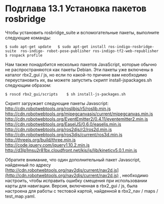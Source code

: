 # Подглава 13.1 Установка пакетов rosbridge

Чтобы установить rosbridge\_suite и вспомогательные пакеты, выполните следующие команды:

`$ sudo apt-get update  
$ sudo apt-get install ros-indigo-rosbridge-suite  ros-indigo- robot-pose-publisher ros-indigo-tf2-web-republisher $ rospack profile`

Нам также понадобится несколько пакетов JavaScript, которые обычно не распространяются как пакеты Debian. Эти пакеты уже включены в каталог rbx2\_gui / js, но если по какой-то причине вам необходимо переустановить их, вы можете запустить скрипт install-jspackages.sh следующим образом:

`$ roscd rbx2_gui/scripts   
$ sh install-js-packages.sh`

Скрипт загружает следующие пакеты Javascript:   
[http://cdn.robotwebtools.org/roslibjs/r5/roslib.min.js   
](http://cdn.robotwebtools.org/roslibjs/r5/roslib.min.js)[http://cdn.robotwebtools.org/mjpegcanvasjs/current/mjpegcanvas.min.js   
](http://cdn.robotwebtools.org/mjpegcanvasjs/current/mjpegcanvas.min.js)[http://cdn.robotwebtools.org/EventEmitter2/0.4.11/eventemitter2.min.js   
](http://cdn.robotwebtools.org/EventEmitter2/0.4.11/eventemitter2.min.js)[http://cdn.robotwebtools.org/EaselJS/0.6.0/easeljs.min.js   
](http://cdn.robotwebtools.org/EaselJS/0.6.0/easeljs.min.js)[http://cdn.robotwebtools.org/ros2djs/r2/ros2d.min.js   
](http://cdn.robotwebtools.org/ros2djs/r2/ros2d.min.js)[http://cdn.robotwebtools.org/ros3djs/current/ros3d.min.js   
](http://cdn.robotwebtools.org/ros3djs/current/ros3d.min.js)[http://threejs.org/build/three.min.js   
](http://threejs.org/build/three.min.js)[http://code.jquery.com/jquery1.10.2.min.js   
](http://code.jquery.com/jquery1.10.2.min.js)http://d3lp1msu2r81bx.cloudfront.net/kjs/js/lib/kineticv5.0.1.min.js

 Обратите внимание, что один дополнительный пакет Javascript, найденный по адресу [http://cdn.robotwebtools.org/nav2djs/current/nav2d.js](http://cdn.robotwebtools.org/nav2djs/current/nav2d.js) , необходимо настроить, чтобы исправить ошибку смещения при использовании карты для навигации. Версия, включенная в rbx2\_gui / js, была настроена для работы с тестовой картой, найденной в rbx2\_nav / maps / test\_map.yaml.  

